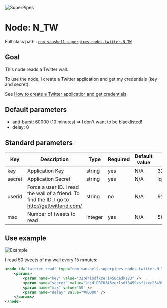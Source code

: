 ![SuperPipes](https://raw2.github.com/fabienvauchelles/superpipes/master/docs/images/logo_slogan238.png)


# Node: N_TW

Full class path : [`com.vaushell.superpipes.nodes.twitter.N_TW`](../../superpipes/src/main/java/com/vaushell/superpipes/nodes/twitter/N_TW.java)


## Goal

This node reads a Twitter wall.

To use the node, I create a Twitter application and get my credentials (key and secret).

See [How to create a Twitter application and get credentials](../tutorials/Create_Twitter_Application.md).


## Default parameters

* anti-burst: 60000 (10 minutes) => I don't want to be blacklisted!
* delay: 0


## Standard parameters

Key | Description | Type | Required | Default value | Example value
 --- | --- | --- | --- | --- | ---
key | Application Key | string | yes | N/A | 32zerisdfkzeri456qadk123
secret | Application Secret | string | yes | N/A | lqsdlERTO345zerlsdf3459zsflzer2349Sdflzer9234
userid | Force a user ID. I read the wall of a friend. To find the ID, I go to http://gettwitterid.com/ | string | no | N/A | 9123456
max | Number of tweets to read | integer | yes | N/A | 50


## Use example

![Example](https://raw2.github.com/fabienvauchelles/superpipes/master/docs/images/example_migrate_twitter.png)

I read 50 tweets of my wall every 15 minutes:

```xml
<node id="twitter-read" type="com.vaushell.superpipes.nodes.twitter.N_TW">
    <params>
        <param name="key" value="32zerisdfkzeri456qadk123" />
        <param name="secret" value="lqsdlERTO345zerlsdf3459zsflzer2349Sdflzer9234" />
        <param name="max" value="50" />
        <param name="delay" value="900000" />
    </params>
</node>
```
